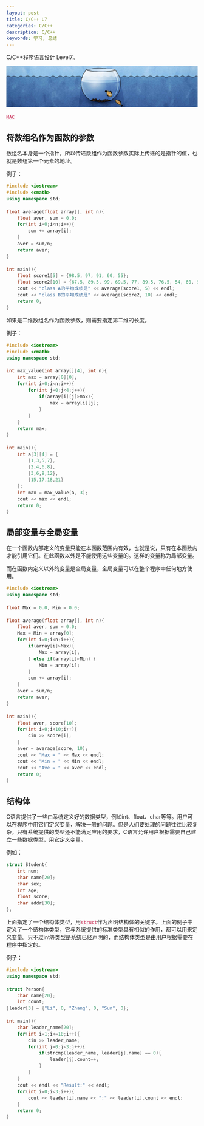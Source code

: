 ```yaml
---
layout: post
title: C/C++ L7
categories: C/C++
description: C/C++
keywords: 学习, 总结
---
```


C/C++程序语言设计 Level7。

![](/images/discovery/3.jpeg)

<code style="color:#c7254e;background-color:#f9f2f4;">MAC</code>


## 将数组名作为函数的参数
数组名本身是一个指针，所以传递数组作为函数参数实际上传递的是指针的值，也就是数组第一个元素的地址。

例子：
```c++
#include <iostream>
#include <cmath>
using namespace std;

float average(float array[], int n){
    float aver, sum = 0.0;
    for(int i=0;i<n;i++){
        sum += array[i];
    }
    aver = sum/n;
    return aver;
}

int main(){
    float score1[5] = {98.5, 97, 91, 60, 55};
    float score2[10] = {67.5, 89.5, 99, 69.5, 77, 89.5, 76.5, 54, 60, 99.5};
    cout << "class A的平均成绩是" << average(score1, 5) << endl;
    cout << "class B的平均成绩是" << average(score2, 10) << endl;
    return 0;
}
```

如果是二维数组名作为函数参数，则需要指定第二维的长度。

例子：
```c++
#include <iostream>
#include <cmath>
using namespace std;

int max_value(int array[][4], int n){
    int max = array[0][0];
    for(int i=0;i<n;i++){
        for(int j=0;j<4;j++){
            if(array[i][j]>max){
                max = array[i][j];
            }
        }
    }
    return max;
}

int main(){
    int a[3][4] = {
        {1,3,5,7},
        {2,4,6,8},
        {3,6,9,12},
        {15,17,18,21}
    };
    int max = max_value(a, 3);
    cout << max << endl;
    return 0;
}
```

## 局部变量与全局变量
在一个函数内部定义的变量只能在本函数范围内有效，也就是说，只有在本函数内才能引用它们。在此函数以外是不能使用这些变量的。这样的变量称为局部变量。

而在函数内定义以外的变量是全局变量，全局变量可以在整个程序中任何地方使用。

```c++
#include <iostream>
using namespace std;

float Max = 0.0, Min = 0.0;

float average(float array[], int n){
    float aver, sum = 0.0;
    Max = Min = array[0];
    for(int i=0;i<n;i++){
        if(array[i]>Max){
            Max = array[i];
        } else if(array[i]<Min) {
            Min = array[i];
        }
        sum += array[i];
    }
    aver = sum/n;
    return aver;
}

int main(){
    float aver, score[10];
    for(int i=0;i<10;i++){
        cin >> score[i];
    }
    aver = average(score, 10);
    cout << "Max = " << Max << endl;
    cout << "Min = " << Min << endl;
    cout << "Ave = " << aver << endl;
    return 0;
}
```

## 结构体
C语言提供了一些由系统定义好的数据类型，例如int、float、char等等。用户可以在程序中用它们定义变量，解决一般的问题。但是人们要处理的问题往往比较复杂，只有系统提供的类型还不能满足应用的要求，C语言允许用户根据需要自己建立一些数据类型，用它定义变量。

例如：
```c++
struct Student{
    int num;
    char name[20];
    char sex;
    int age;
    float score;
    char addr[30];
};
```

上面指定了一个结构体类型，用<code style="color:#c7254e;background-color:#f9f2f4;">struct</code>作为声明结构体的关键字。上面的例子中定义了一个结构体类型，它与系统提供的标准类型具有相似的作用，都可以用来定义变量。只不过int等类型是系统已经声明的，而结构体类型是由用户根据需要在程序中指定的。

例子：
```c++
#include <iostream>
using namespace std;

struct Person{
    char name[20];
    int count;
}leader[3] = {"Li", 0, "Zhang", 0, "Sun", 0};

int main(){
    char leader_name[20];
    for(int i=1;i<=10;i++){
        cin >> leader_name;
        for(int j=0;j<3;j++){
            if(strcmp(leader_name, leader[j].name) == 0){
                leader[j].count++;
            }
        }
    }
    cout << endl << "Result:" << endl;
    for(int i=0;i<3;i++){
        cout << leader[i].name << ":" << leader[i].count << endl;
    }
    return 0;
}
```
